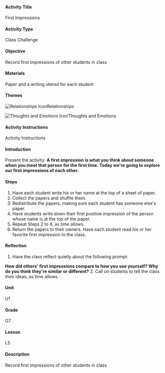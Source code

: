 #### Activity Title
First Impressions
#### Activity Type
Class Challenge
#### Objective
Record first impressions of other students in class
#### Materials
Paper and a writing utensil for each student
#### Themes
![Relationships Icon](http://v5cmservice.secondstep.org/MS3TP_IMAGES/SKILLS/SKILLS_SMALL_IMAGES/relationships-sm.png)Relationships
 
![Thoughts and Emotions Icon](http://v5cmservice.secondstep.org/MS3TP_IMAGES/SKILLS/SKILLS_SMALL_IMAGES/thoughts-and-emotions-sm.png)Thoughts and Emotions
 

#### Activity Instructions
Activity Instructions
#### Introduction
Present the activity: **A first impression is what you think about someone when you meet that person for the first time. Today we're going to explore our first impressions of each other.**
#### Steps
1. Have each student write his or her name at the top of a sheet of paper.
2. Collect the papers and shuffle them.
3. Redistribute the papers, making sure each student has someone else's paper.
4. Have students write down their first positive impression of the person whose name is at the top of the paper.
5. Repeat Steps 2 to 4, as time allows.
6. Return the papers to their owners. Have each student read his or her favorite first impression to the class.

#### Reflection
1. Have the class reflect quietly about the following prompt:

**How did others' first impressions compare to how you see yourself? Why do you think they're similar or different?**
2. Call on students to tell the class their ideas, as time allows.

#### Unit
U1
#### Grade
G7
#### Lesson
L5
#### Description
Record first impressions of other students in class
